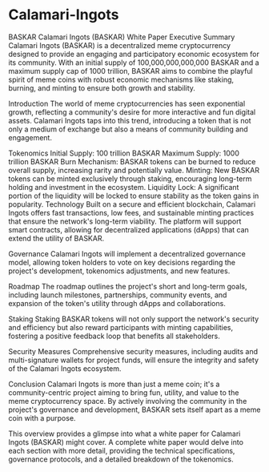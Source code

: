 # Calamari-Ingots
BASKAR
Calamari Ingots (BASKAR) White Paper
Executive Summary
Calamari Ingots (BASKAR) is a decentralized meme cryptocurrency designed to provide an engaging and participatory economic ecosystem for its community. With an initial supply of 100,000,000,000,000 BASKAR and a maximum supply cap of 1000 trillion, BASKAR aims to combine the playful spirit of meme coins with robust economic mechanisms like staking, burning, and minting to ensure both growth and stability.

Introduction
The world of meme cryptocurrencies has seen exponential growth, reflecting a community's desire for more interactive and fun digital assets. Calamari Ingots taps into this trend, introducing a token that is not only a medium of exchange but also a means of community building and engagement.

Tokenomics
Initial Supply: 100 trillion BASKAR
Maximum Supply: 1000 trillion BASKAR
Burn Mechanism: BASKAR tokens can be burned to reduce overall supply, increasing rarity and potentially value.
Minting: New BASKAR tokens can be minted exclusively through staking, encouraging long-term holding and investment in the ecosystem.
Liquidity Lock: A significant portion of the liquidity will be locked to ensure stability as the token gains in popularity.
Technology
Built on a secure and efficient blockchain, Calamari Ingots offers fast transactions, low fees, and sustainable minting practices that ensure the network's long-term viability. The platform will support smart contracts, allowing for decentralized applications (dApps) that can extend the utility of BASKAR.

Governance
Calamari Ingots will implement a decentralized governance model, allowing token holders to vote on key decisions regarding the project's development, tokenomics adjustments, and new features.

Roadmap
The roadmap outlines the project's short and long-term goals, including launch milestones, partnerships, community events, and expansion of the token's utility through dApps and collaborations.

Staking
Staking BASKAR tokens will not only support the network's security and efficiency but also reward participants with minting capabilities, fostering a positive feedback loop that benefits all stakeholders.

Security Measures
Comprehensive security measures, including audits and multi-signature wallets for project funds, will ensure the integrity and safety of the Calamari Ingots ecosystem.

Conclusion
Calamari Ingots is more than just a meme coin; it's a community-centric project aiming to bring fun, utility, and value to the meme cryptocurrency space. By actively involving the community in the project's governance and development, BASKAR sets itself apart as a meme coin with a purpose.

This overview provides a glimpse into what a white paper for Calamari Ingots (BASKAR) might cover. A complete white paper would delve into each section with more detail, providing the technical specifications, governance protocols, and a detailed breakdown of the tokenomics.
